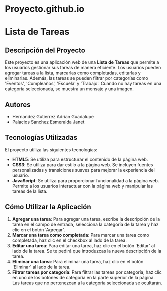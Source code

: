 # Proyecto.github.io
# Lista de Tareas

## Descripción del Proyecto
Este proyecto es una aplicación web de una **Lista de Tareas** que permite a los usuarios gestionar sus tareas de manera eficiente. Los usuarios pueden agregar tareas a la lista, marcarlas como completadas, editarlas y eliminarlas. Además, las tareas se pueden filtrar por categorías como 'Eventos', 'Cumpleaños', 'Escuela' y 'Trabajo'. Cuando no hay tareas en una categoría seleccionada, se muestra un mensaje y una imagen.

## Autores
- Hernandez Gutierrez Adrian Guadalupe
- Palacios Sanchez Esmeralda Janet

## Tecnologías Utilizadas
El proyecto utiliza las siguientes tecnologías:
- **HTML5**: Se utiliza para estructurar el contenido de la página web.
- **CSS3**: Se utiliza para dar estilo a la página web. Se incluyen fuentes personalizadas y transiciones suaves para mejorar la experiencia del usuario.
- **JavaScript**: Se utiliza para proporcionar funcionalidad a la página web. Permite a los usuarios interactuar con la página web y manipular las tareas de la lista.

## Cómo Utilizar la Aplicación
1. **Agregar una tarea**: Para agregar una tarea, escribe la descripción de la tarea en el campo de entrada, selecciona la categoría de la tarea y haz clic en el botón 'Agregar'.
2. **Marcar una tarea como completada**: Para marcar una tarea como completada, haz clic en el checkbox al lado de la tarea.
3. **Editar una tarea**: Para editar una tarea, haz clic en el botón 'Editar' al lado de la tarea. Se te pedirá que introduzcas la nueva descripción de la tarea.
4. **Eliminar una tarea**: Para eliminar una tarea, haz clic en el botón 'Eliminar' al lado de la tarea.
5. **Filtrar tareas por categoría**: Para filtrar las tareas por categoría, haz clic en uno de los botones de categoría en la parte superior de la página. Las tareas que no pertenezcan a la categoría seleccionada se ocultarán.

